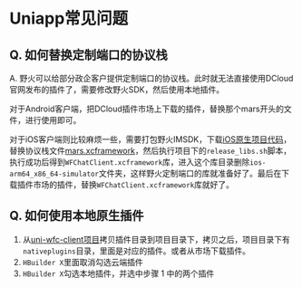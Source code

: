 # Uniapp常见问题

## Q. 如何替换定制端口的协议栈
A. 野火可以给部分政企客户提供定制端口的协议栈。此时就无法直接使用DCloud官网发布的插件了，需要修改野火SDK，然后使用本地插件。

对于Android客户端，把DCloud插件市场上下载的插件，替换那个mars开头的文件，进行使用即可。

对于iOS客户端则比较麻烦一些，需要打包野火IMSDK，下载[iOS原生项目代码](https://gitee.com/wfchat/ios-chat)，替换协议栈文件[mars.xcframework](https://gitee.com/wfchat/ios-chat/tree/master/wfclient/WFChatClient/Proto)，然后执行项目下的```release_libs.sh```脚本，执行成功后得到```WFChatClient.xcframework```库，进入这个库目录删除```ios-arm64_x86_64-simulator```文件夹，这样野火定制端口的库就准备好了。最后在下载插件市场的插件，替换```WFChatClient.xcframework```库就好了。

## Q. 如何使用本地原生插件
1. 从[uni-wfc-client项目](https://gitee.com/wfchat/uni-wfc-client/tree/main/nativeplugins)拷贝插件目录到项目目录下，拷贝之后，项目目录下有```nativeplugins```目录，里面是对应的插件。或者从市场下载插件。
2. ```HBuilder X```里面取消勾选云端插件
3. ```HBuilder X```勾选本地插件，并选中步骤 1 中的两个插件

